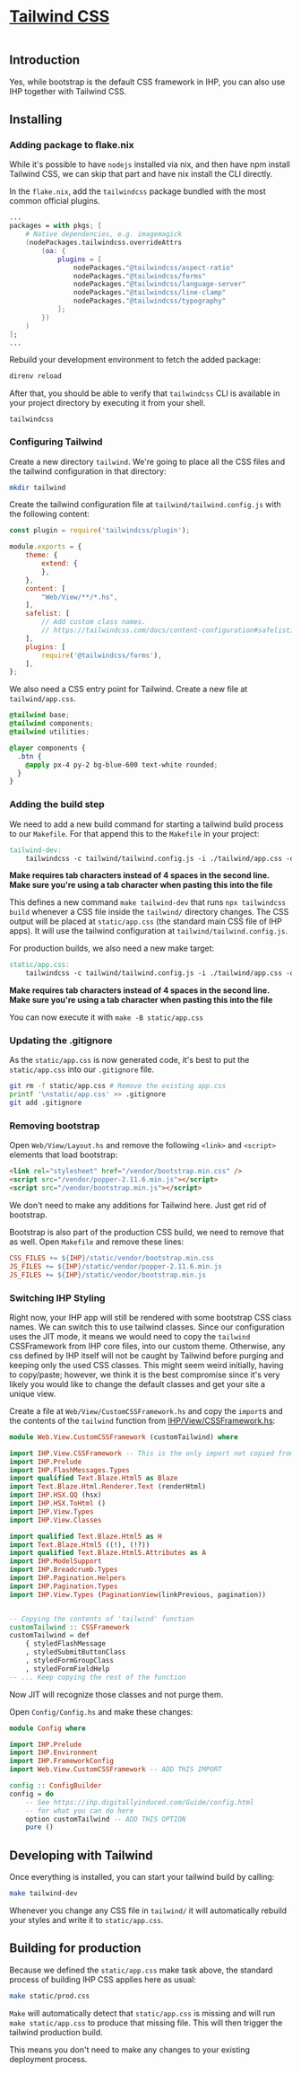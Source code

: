 # [Tailwind CSS](https://tailwindcss.com/)

```toc

```

## Introduction

Yes, while bootstrap is the default CSS framework in IHP, you can also use IHP together with Tailwind CSS.

## Installing

### Adding package to flake.nix

While it's possible to have `nodejs` installed via nix, and then have npm install Tailwind CSS, we can skip that part and have nix install the CLI directly.

In the `flake.nix`, add the `tailwindcss` package bundled with the most common official plugins.

```nix
...
packages = with pkgs; [
    # Native dependencies, e.g. imagemagick
    (nodePackages.tailwindcss.overrideAttrs
        (oa: {
            plugins = [
                nodePackages."@tailwindcss/aspect-ratio"
                nodePackages."@tailwindcss/forms"
                nodePackages."@tailwindcss/language-server"
                nodePackages."@tailwindcss/line-clamp"
                nodePackages."@tailwindcss/typography"
            ];
        })
    )
];
...
```

Rebuild your development environment to fetch the added package:

```bash
direnv reload
```

After that, you should be able to verify that `tailwindcss` CLI is available in your project directory by executing it from your shell.

```
tailwindcss
```

### Configuring Tailwind

Create a new directory `tailwind`. We're going to place all the CSS files and the tailwind configuration in that directory:

```bash
mkdir tailwind
```

Create the tailwind configuration file at `tailwind/tailwind.config.js` with the following content:

```javascript
const plugin = require('tailwindcss/plugin');

module.exports = {
    theme: {
        extend: {
        },
    },
    content: [
        "Web/View/**/*.hs",
    ],
    safelist: [
        // Add custom class names.
        // https://tailwindcss.com/docs/content-configuration#safelisting-classes
    ],
    plugins: [
        require('@tailwindcss/forms'),
    ],
};
```

We also need a CSS entry point for Tailwind. Create a new file at `tailwind/app.css`.

```css
@tailwind base;
@tailwind components;
@tailwind utilities;

@layer components {
  .btn {
    @apply px-4 py-2 bg-blue-600 text-white rounded;
  }
}
```

### Adding the build step

We need to add a new build command for starting a tailwind build process to our `Makefile`. For that append this to the `Makefile` in your project:

```makefile
tailwind-dev:
	tailwindcss -c tailwind/tailwind.config.js -i ./tailwind/app.css -o static/app.css --watch
```

**Make requires tab characters instead of 4 spaces in the second line. Make sure you're using a tab character when pasting this into the file**

This defines a new command `make tailwind-dev` that runs `npx tailwindcss build` whenever a CSS file inside the `tailwind/` directory changes. The CSS output will be placed at `static/app.css` (the standard main CSS file of IHP apps). It will use the tailwind configuration at `tailwind/tailwind.config.js`.

For production builds, we also need a new make target:

```makefile
static/app.css:
	tailwindcss -c tailwind/tailwind.config.js -i ./tailwind/app.css -o static/app.css --minify
```

**Make requires tab characters instead of 4 spaces in the second line. Make sure you're using a tab character when pasting this into the file**

You can now execute it with `make -B static/app.css`

### Updating the .gitignore

As the `static/app.css` is now generated code, it's best to put the `static/app.css` into our `.gitignore` file.

```bash
git rm -f static/app.css # Remove the existing app.css
printf '\nstatic/app.css' >> .gitignore
git add .gitignore
```

### Removing bootstrap

Open `Web/View/Layout.hs` and remove the following `<link>` and `<script>` elements that load bootstrap:

```html
<link rel="stylesheet" href="/vendor/bootstrap.min.css" />
<script src="/vendor/popper-2.11.6.min.js"></script>
<script src="/vendor/bootstrap.min.js"></script>
```

We don't need to make any additions for Tailwind here. Just get rid of bootstrap.

Bootstrap is also part of the production CSS build, we need to remove that as well. Open `Makefile` and remove these lines:

```makefile
CSS_FILES += ${IHP}/static/vendor/bootstrap.min.css
JS_FILES += ${IHP}/static/vendor/popper-2.11.6.min.js
JS_FILES += ${IHP}/static/vendor/bootstrap.min.js
```

### Switching IHP Styling

Right now, your IHP app will still be rendered with some bootstrap CSS class names. We can switch this to use tailwind classes. Since our configuration uses the JIT mode, it means we would need to copy the `tailwind` CSSFramework from IHP core files, into our custom theme. Otherwise, any css defined by IHP itself will not be caught by Tailwind before purging and keeping only the used CSS classes. This might seem weird initially, having to copy/paste; however, we think it is the best compromise since it's very likely you would like to change the default classes and get your site a unique view.

Create a file at `Web/View/CustomCSSFramework.hs`  and copy the `import`s and the contents of the `tailwind` function from [IHP/View/CSSFramework.hs](https://github.com/digitallyinduced/ihp/blob/master/IHP/View/CSSFramework.hs):

```haskell
module Web.View.CustomCSSFramework (customTailwind) where

import IHP.View.CSSFramework -- This is the only import not copied from IHP/View/CSSFramework.hs
import IHP.Prelude
import IHP.FlashMessages.Types
import qualified Text.Blaze.Html5 as Blaze
import Text.Blaze.Html.Renderer.Text (renderHtml)
import IHP.HSX.QQ (hsx)
import IHP.HSX.ToHtml ()
import IHP.View.Types
import IHP.View.Classes

import qualified Text.Blaze.Html5 as H
import Text.Blaze.Html5 ((!), (!?))
import qualified Text.Blaze.Html5.Attributes as A
import IHP.ModelSupport
import IHP.Breadcrumb.Types
import IHP.Pagination.Helpers
import IHP.Pagination.Types
import IHP.View.Types (PaginationView(linkPrevious, pagination))


-- Copying the contents of 'tailwind' function
customTailwind :: CSSFramework
customTailwind = def
    { styledFlashMessage
    , styledSubmitButtonClass
    , styledFormGroupClass
    , styledFormFieldHelp
-- ... Keep copying the rest of the function
```

Now JIT will recognize those classes and not purge them.

Open `Config/Config.hs` and make these changes:

```haskell
module Config where

import IHP.Prelude
import IHP.Environment
import IHP.FrameworkConfig
import Web.View.CustomCSSFramework -- ADD THIS IMPORT

config :: ConfigBuilder
config = do
    -- See https://ihp.digitallyinduced.com/Guide/config.html
    -- for what you can do here
    option customTailwind -- ADD THIS OPTION
    pure ()
```


## Developing with Tailwind

Once everything is installed, you can start your tailwind build by calling:

```bash
make tailwind-dev
```

Whenever you change any CSS file in `tailwind/` it will automatically rebuild your styles and write it to `static/app.css`.

## Building for production

Because we defined the `static/app.css` make task above, the standard process of building IHP CSS applies here as usual:

```bash
make static/prod.css
```

`Make` will automatically detect that `static/app.css` is missing and will run `make static/app.css` to produce that missing file. This will then trigger the tailwind production build.

This means you don't need to make any changes to your existing deployment process.
